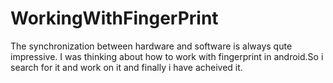 # WorkingWithFingerPrint
The synchronization between hardware and software is always qute impressive.
I was thinking about how to work with fingerprint in android.So i search for it and work on it and finally i have acheived it.
